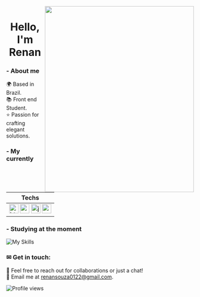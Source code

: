 <img align="right" height="500em" width="400px" object-fit="cover" src="https://i.pinimg.com/originals/b4/2b/4a/b42b4affcbdf1b4e7cebbcc8411cb4c9.gif"/>

<h1 align="center"> Hello,  I'm Renan  </h1>

 ### - About me 

🌍 Based in Brazil.<br/>
📚 Front end Student.<br/>
⭐ Passion for crafting elegant solutions.<br/>


 ### - My  currently 

|  Techs             |
|--------------------|
| <img src="https://user-images.githubusercontent.com/74038190/238200426-29fd6286-4e7b-4d6c-818f-c4765d5e39a9.gif" alt="html" width="25px">   <img  src="https://user-images.githubusercontent.com/74038190/238200428-67f477ed-6624-42da-99f0-1a7b1a16eecb.gif" alt="css" width="25px">  <img src="https://user-images.githubusercontent.com/74038190/212257454-16e3712e-945a-4ca2-b238-408ad0bf87e6.gif" alt="js" width="25px"> <img  src="https://user-images.githubusercontent.com/74038190/212280823-79088828-a258-4a4d-8d6c-96315d5a07af.gif" alt="angular" width="25px"> |






### - Studying at the moment
![My Skills](https://go-skill-icons.vercel.app/api/icons?i=angular,java)
### ✉ Get in touch:

📨 Feel free to reach out for collaborations or just a chat!<br/>
📧 Email me at renansouza0122@gmail.com.<br/>


<p align="left"> <img src="https://komarev.com/ghpvc/?username=renansouza12&color=red" alt="Profile views" /> </p>



